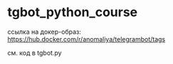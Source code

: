 # tgbot_python_course

ссылка на докер-образ: https://hub.docker.com/r/anomaliya/telegrambot/tags

см. код в tgbot.py
